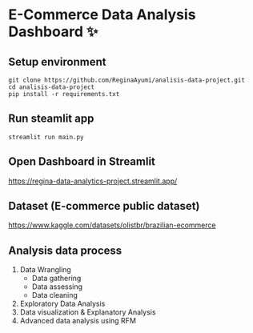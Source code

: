# E-Commerce Data Analysis Dashboard ✨

## Setup environment
```
git clone https://github.com/ReginaAyumi/analisis-data-project.git
cd analisis-data-project
pip install -r requirements.txt
```

## Run steamlit app
```
streamlit run main.py
```

## Open Dashboard in Streamlit
https://regina-data-analytics-project.streamlit.app/

## Dataset (E-commerce public dataset)
https://www.kaggle.com/datasets/olistbr/brazilian-ecommerce

## Analysis data process
1. Data Wrangling
   - Data gathering
   - Data assessing
   - Data cleaning
2. Exploratory Data Analysis
3. Data visualization & Explanatory Analysis
4. Advanced data analysis using RFM
